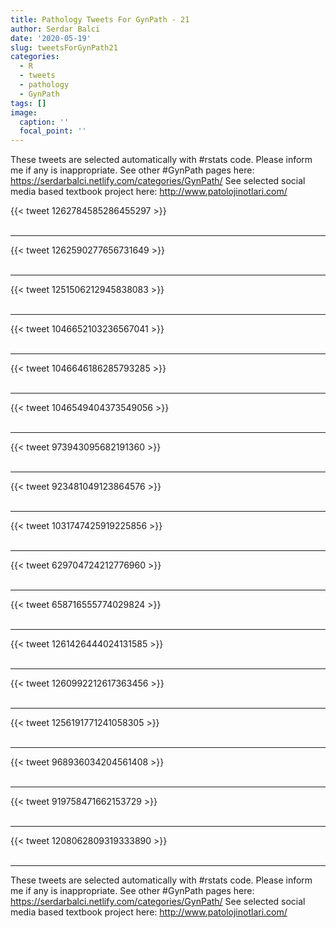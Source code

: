 ```yaml
---
title: Pathology Tweets For GynPath - 21
author: Serdar Balci
date: '2020-05-19'
slug: tweetsForGynPath21
categories:
  - R
  - tweets
  - pathology
  - GynPath
tags: []
image:
  caption: ''
  focal_point: ''
---
```



These tweets are selected automatically with #rstats code. Please inform me if any is inappropriate.
See other #GynPath pages here: https://serdarbalci.netlify.com/categories/GynPath/ 
See selected social media based textbook project here: http://www.patolojinotlari.com/

{{< tweet 1262784585286455297 >}}
<br>
<br>
<hr>
{{< tweet 1262590277656731649 >}}
<br>
<br>
<hr>
{{< tweet 1251506212945838083 >}}
<br>
<br>
<hr>
{{< tweet 1046652103236567041 >}}
<br>
<br>
<hr>
{{< tweet 1046646186285793285 >}}
<br>
<br>
<hr>
{{< tweet 1046549404373549056 >}}
<br>
<br>
<hr>
{{< tweet 973943095682191360 >}}
<br>
<br>
<hr>
{{< tweet 923481049123864576 >}}
<br>
<br>
<hr>
{{< tweet 1031747425919225856 >}}
<br>
<br>
<hr>
{{< tweet 629704724212776960 >}}
<br>
<br>
<hr>
{{< tweet 658716555774029824 >}}
<br>
<br>
<hr>
{{< tweet 1261426444024131585 >}}
<br>
<br>
<hr>
{{< tweet 1260992212617363456 >}}
<br>
<br>
<hr>
{{< tweet 1256191771241058305 >}}
<br>
<br>
<hr>
{{< tweet 968936034204561408 >}}
<br>
<br>
<hr>
{{< tweet 919758471662153729 >}}
<br>
<br>
<hr>
{{< tweet 1208062809319333890 >}}
<br>
<br>
<hr>


These tweets are selected automatically with #rstats code. Please inform me if any is inappropriate.
See other #GynPath pages here: https://serdarbalci.netlify.com/categories/GynPath/ 
See selected social media based textbook project here: http://www.patolojinotlari.com/
